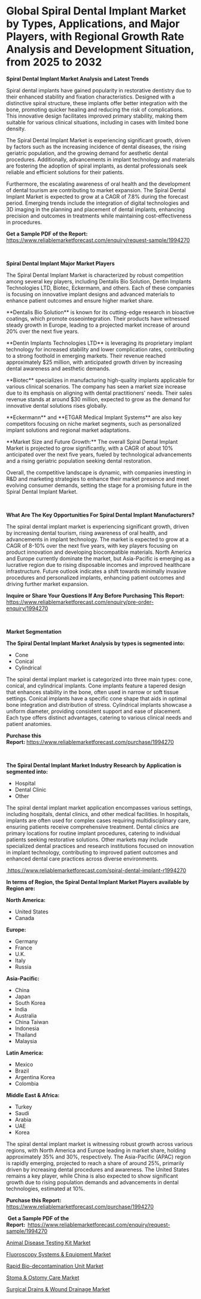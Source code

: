 <p><h1>Global Spiral Dental Implant Market by Types, Applications, and Major Players, with Regional Growth Rate Analysis and Development Situation, from 2025 to 2032</h1></p><p><strong>Spiral Dental Implant Market Analysis and Latest Trends</strong></p>
<p><p>Spiral dental implants have gained popularity in restorative dentistry due to their enhanced stability and fixation characteristics. Designed with a distinctive spiral structure, these implants offer better integration with the bone, promoting quicker healing and reducing the risk of complications. This innovative design facilitates improved primary stability, making them suitable for various clinical situations, including in cases with limited bone density.</p><p>The Spiral Dental Implant Market is experiencing significant growth, driven by factors such as the increasing incidence of dental diseases, the rising geriatric population, and the growing demand for aesthetic dental procedures. Additionally, advancements in implant technology and materials are fostering the adoption of spiral implants, as dental professionals seek reliable and efficient solutions for their patients. </p><p>Furthermore, the escalating awareness of oral health and the development of dental tourism are contributing to market expansion. The Spiral Dental Implant Market is expected to grow at a CAGR of 7.8% during the forecast period. Emerging trends include the integration of digital technologies and 3D imaging in the planning and placement of dental implants, enhancing precision and outcomes in treatments while maintaining cost-effectiveness in procedures.</p></p>
<p><strong>Get a Sample PDF of the Report:&nbsp;</strong> <a href="https://www.reliablemarketforecast.com/enquiry/request-sample/1994270?utm_campaign=1899&utm_medium=2&utm_source=Github&utm_content=ia&utm_term=05032025&utm_id=spiral-dental-implant">https://www.reliablemarketforecast.com/enquiry/request-sample/1994270</a></p>
<p>&nbsp;</p>
<p><strong>Spiral Dental Implant Major Market Players</strong></p>
<p><p>The Spiral Dental Implant Market is characterized by robust competition among several key players, including Dentalis Bio Solution, Dentin Implants Technologies LTD, Biotec, Eckermann, and others. Each of these companies is focusing on innovative implant designs and advanced materials to enhance patient outcomes and ensure higher market share.</p><p>**Dentalis Bio Solution** is known for its cutting-edge research in bioactive coatings, which promote osseointegration. Their products have witnessed steady growth in Europe, leading to a projected market increase of around 20% over the next five years.</p><p>**Dentin Implants Technologies LTD** is leveraging its proprietary implant technology for increased stability and lower complication rates, contributing to a strong foothold in emerging markets. Their revenue reached approximately $25 million, with anticipated growth driven by increasing dental awareness and aesthetic demands.</p><p>**Biotec** specializes in manufacturing high-quality implants applicable for various clinical scenarios. The company has seen a market size increase due to its emphasis on aligning with dental practitioners' needs. Their sales revenue stands at around $30 million, expected to grow as the demand for innovative dental solutions rises globally.</p><p>**Eckermann** and **ETGAR Medical Implant Systems** are also key competitors focusing on niche market segments, such as personalized implant solutions and regional market adaptations.</p><p>**Market Size and Future Growth:** The overall Spiral Dental Implant Market is projected to grow significantly, with a CAGR of about 10% anticipated over the next five years, fueled by technological advancements and a rising geriatric population seeking dental restoration.</p><p>Overall, the competitive landscape is dynamic, with companies investing in R&D and marketing strategies to enhance their market presence and meet evolving consumer demands, setting the stage for a promising future in the Spiral Dental Implant Market.</p></p>
<p>&nbsp;</p>
<p><strong>What Are The Key Opportunities For Spiral Dental Implant Manufacturers?</strong></p>
<p><p>The spiral dental implant market is experiencing significant growth, driven by increasing dental tourism, rising awareness of oral health, and advancements in implant technology. The market is expected to grow at a CAGR of 8-10% over the next five years, with key players focusing on product innovation and developing biocompatible materials. North America and Europe currently dominate the market, but Asia-Pacific is emerging as a lucrative region due to rising disposable incomes and improved healthcare infrastructure. Future outlook indicates a shift towards minimally invasive procedures and personalized implants, enhancing patient outcomes and driving further market expansion.</p></p>
<p><strong>Inquire or Share Your Questions If Any Before Purchasing This Report:</strong> <a href="https://www.reliablemarketforecast.com/enquiry/pre-order-enquiry/1994270?utm_campaign=1899&utm_medium=2&utm_source=Github&utm_content=ia&utm_term=05032025&utm_id=spiral-dental-implant">https://www.reliablemarketforecast.com/enquiry/pre-order-enquiry/1994270</a></p>
<p>&nbsp;</p>
<p><strong>Market Segmentation</strong></p>
<p><strong>The Spiral Dental Implant Market Analysis by types is segmented into:</strong></p>
<p><ul><li>Cone</li><li>Conical</li><li>Cylindrical</li></ul></p>
<p><p>The spiral dental implant market is categorized into three main types: cone, conical, and cylindrical implants. Cone implants feature a tapered design that enhances stability in the bone, often used in narrow or soft tissue settings. Conical implants have a specific cone shape that aids in optimal bone integration and distribution of stress. Cylindrical implants showcase a uniform diameter, providing consistent support and ease of placement. Each type offers distinct advantages, catering to various clinical needs and patient anatomies.</p></p>
<p><strong>Purchase this Report:&nbsp;</strong><a href="https://www.reliablemarketforecast.com/purchase/1994270?utm_campaign=1899&utm_medium=2&utm_source=Github&utm_content=ia&utm_term=05032025&utm_id=spiral-dental-implant">https://www.reliablemarketforecast.com/purchase/1994270</a></p>
<p>&nbsp;</p>
<p><strong>The Spiral Dental Implant Market Industry Research by Application is segmented into:</strong></p>
<p><ul><li>Hospital</li><li>Dental Clinic</li><li>Other</li></ul></p>
<p><p>The spiral dental implant market application encompasses various settings, including hospitals, dental clinics, and other medical facilities. In hospitals, implants are often used for complex cases requiring multidisciplinary care, ensuring patients receive comprehensive treatment. Dental clinics are primary locations for routine implant procedures, catering to individual patients seeking restorative solutions. Other markets may include specialized dental practices and research institutions focused on innovation in implant technology, contributing to improved patient outcomes and enhanced dental care practices across diverse environments.</p></p>
<p><a href="https://www.reliablemarketforecast.com/spiral-dental-implant-r1994270?utm_campaign=1899&utm_medium=2&utm_source=Github&utm_content=ia&utm_term=05032025&utm_id=spiral-dental-implant">&nbsp;https://www.reliablemarketforecast.com/spiral-dental-implant-r1994270</a></p>
<p><strong>In terms of Region, the Spiral Dental Implant Market Players available by Region are:</strong></p>
<p>
    <p> <strong> North America: </strong>
        <ul>
            <li>United States</li>
            <li>Canada</li>
        </ul>
        </p> 
    <p> <strong> Europe: </strong>
        <ul>
            <li>Germany</li>
            <li>France</li>
            <li>U.K.</li>
            <li>Italy</li>
            <li>Russia</li>
        </ul>
        </p> 
    <p> <strong> Asia-Pacific: </strong>
        <ul>
            <li>China</li>
            <li>Japan</li>
            <li>South Korea</li>
            <li>India</li>
            <li>Australia</li>
            <li>China Taiwan</li>
            <li>Indonesia</li>
            <li>Thailand</li>
            <li>Malaysia</li>
        </ul>
        </p> 
    <p> <strong> Latin America: </strong>
        <ul>
            <li>Mexico</li>
            <li>Brazil</li>
            <li>Argentina Korea</li>
            <li>Colombia</li>
        </ul>
        </p> 
    <p> <strong> Middle East & Africa: </strong>
        <ul>
            <li>Turkey</li>
            <li>Saudi</li>
            <li>Arabia</li>
            <li>UAE</li>
            <li>Korea</li>
        </ul>
    </p>
    </p>
<p><p>The spiral dental implant market is witnessing robust growth across various regions, with North America and Europe leading in market share, holding approximately 35% and 30%, respectively. The Asia-Pacific (APAC) region is rapidly emerging, projected to reach a share of around 25%, primarily driven by increasing dental procedures and awareness. The United States remains a key player, while China is also expected to show significant growth due to rising population demands and advancements in dental technologies, estimated at 10%.</p></p>
<p><strong>Purchase this Report: </strong><a href="https://www.reliablemarketforecast.com/purchase/1994270?utm_campaign=1899&utm_medium=2&utm_source=Github&utm_content=ia&utm_term=05032025&utm_id=spiral-dental-implant">https://www.reliablemarketforecast.com/purchase/1994270</a></p>
<p>&nbsp;<strong>Get a Sample PDF of the Report:&nbsp;&nbsp;</strong><a href="https://www.reliablemarketforecast.com/enquiry/request-sample/1994270?utm_campaign=1899&utm_medium=2&utm_source=Github&utm_content=ia&utm_term=05032025&utm_id=spiral-dental-implant">https://www.reliablemarketforecast.com/enquiry/request-sample/1994270</a></p>
<p><strong></strong></p>
<p><p><a href="https://github.com/haklagjbj/Market-Research-Report-List-1/blob/main/animal-disease-testing-kit-market.md?utm_campaign=1899&utm_medium=2&utm_source=Github&utm_content=ia&utm_term=05032025&utm_id=spiral-dental-implant">Animal Disease Testing Kit Market</a></p><p><a href="https://github.com/drissahrouk/Market-Research-Report-List-1/blob/main/fluoroscopy-systems-equipment-market.md?utm_campaign=1899&utm_medium=2&utm_source=Github&utm_content=ia&utm_term=05032025&utm_id=spiral-dental-implant">Fluoroscopy Systems & Equipment Market</a></p><p><a href="https://github.com/latilsmickl8/Market-Research-Report-List-1/blob/main/rapid-bio-decontamination-unit-market.md?utm_campaign=1899&utm_medium=2&utm_source=Github&utm_content=ia&utm_term=05032025&utm_id=spiral-dental-implant">Rapid Bio-decontamination Unit Market</a></p><p><a href="https://github.com/habyoneub/Market-Research-Report-List-1/blob/main/stoma-ostomy-care-market.md?utm_campaign=1899&utm_medium=2&utm_source=Github&utm_content=ia&utm_term=05032025&utm_id=spiral-dental-implant">Stoma & Ostomy Care Market</a></p><p><a href="https://github.com/kemauteve/Market-Research-Report-List-1/blob/main/surgical-drains-wound-drainage-market.md?utm_campaign=1899&utm_medium=2&utm_source=Github&utm_content=ia&utm_term=05032025&utm_id=spiral-dental-implant">Surgical Drains & Wound Drainage Market</a></p></p>